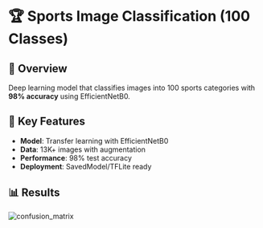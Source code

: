 # 🏆 Sports Image Classification (100 Classes)

## 📌 Overview
Deep learning model that classifies images into 100 sports categories with **98% accuracy** using EfficientNetB0.

## 🚀 Key Features
- **Model**: Transfer learning with EfficientNetB0
- **Data**: 13K+ images with augmentation
- **Performance**: 98% test accuracy
- **Deployment**: SavedModel/TFLite ready

## 📊 Results
![confusion_matrix](https://github.com/user-attachments/assets/0de290a1-345f-477c-ac4a-bdc16dc5f821)
